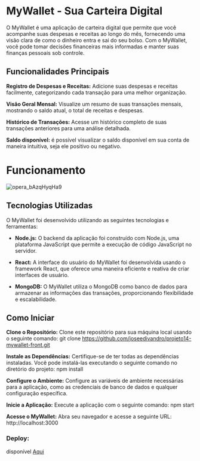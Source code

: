 # MyWallet - Sua Carteira Digital

O MyWallet é uma aplicação de carteira digital que permite que você acompanhe suas despesas e receitas ao longo do mês, fornecendo uma visão clara de como o dinheiro entra e sai do seu bolso. Com o MyWallet, você pode tomar decisões financeiras mais informadas e manter suas finanças pessoais sob controle.

## Funcionalidades Principais
**Registro de Despesas e Receitas:** Adicione suas despesas e receitas facilmente, categorizando cada transação para uma melhor organização.

**Visão Geral Mensal:** Visualize um resumo de suas transações mensais, mostrando o saldo atual, o total de receitas e despesas.

**Histórico de Transações:** Acesse um histórico completo de suas transações anteriores para uma análise detalhada.

**Saldo disponível:** é possível visualizar o saldo disponível em sua conta de maneira intuitiva, seja ele positivo ou negativo.

# Funcionamento
![opera_bAzqHyqHa9](https://github.com/joseedivandro/projeto14-mywallet-front/assets/64916664/a87ddced-6b5d-4a62-bdc8-4e05795770ce)



## Tecnologias Utilizadas

O MyWallet foi desenvolvido utilizando as seguintes tecnologias e ferramentas:

- **Node.js:** O backend da aplicação foi construído com Node.js, uma plataforma JavaScript que permite a execução de código JavaScript no servidor.

- **React:** A interface do usuário do MyWallet foi desenvolvida usando o framework React, que oferece uma maneira eficiente e reativa de criar interfaces de usuário.

- **MongoDB:** O MyWallet utiliza o MongoDB como banco de dados para armazenar as informações das transações, proporcionando flexibilidade e escalabilidade.

## Como Iniciar

**Clone o Repositório:** Clone este repositório para sua máquina local usando o seguinte comando:
git clone https://github.com/joseedivandro/projeto14-mywallet-front.git

**Instale as Dependências:** Certifique-se de ter todas as dependências instaladas. Você pode instalá-las executando o seguinte comando no diretório do projeto:
npm install

**Configure o Ambiente:** Configure as variáveis de ambiente necessárias para a aplicação, como as credenciais de banco de dados e qualquer configuração específica.

**Inicie a Aplicação:** Execute a aplicação com o seguinte comando:
npm start

**Acesse o MyWallet:** Abra seu navegador e acesse a seguinte URL:
http://localhost:3000

### Deploy: 

disponível [Aqui](https://projeto14-mywallet-front-silk-six.vercel.app)
